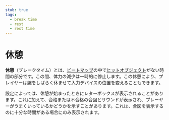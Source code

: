 ```yaml
---
stub: true
tags:
  - break time
  - rest
  - rest time
---
```


# 休憩

**休憩**（ブレークタイム）とは、[ビートマップ](/wiki/Beatmap)の中で[ヒットオブジェクト](/wiki/Hit_object)がない時間の部分です。この間、体力の減少は一時的に停止します。この休憩により、プレイヤーは腕をしばらく休ませて入力デバイスの位置を変えることもできます。

設定によっては、休憩が始まったときにレターボックスが表示されることがあります。これに加えて、合格または不合格の合図とサウンドが表示され、プレーヤーがうまくいっているかどうかを示すことがあります。これは、合図を表示するのに十分な時間がある場合にのみ表示されます。
